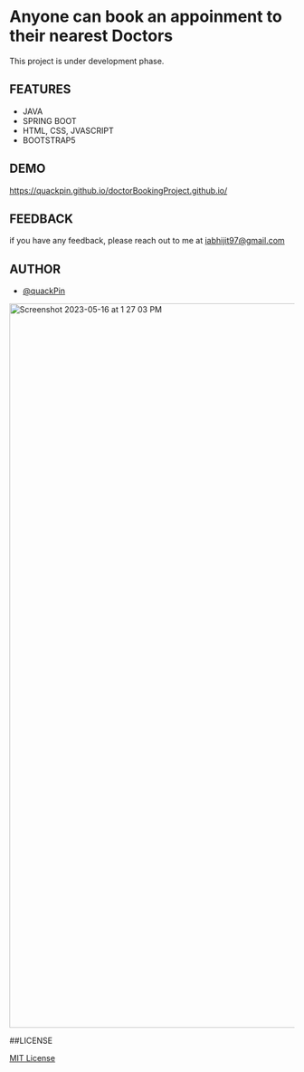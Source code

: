 # Anyone can book an appoinment to their nearest Doctors

This project is under development phase. 
## FEATURES
- JAVA
- SPRING BOOT
- HTML, CSS, JVASCRIPT
- BOOTSTRAP5

## DEMO

https://quackpin.github.io/doctorBookingProject.github.io/

## FEEDBACK
if you have any feedback, please reach out to me at iabhijit97@gmail.com

## AUTHOR

- [@quackPin](https://github.com/quackPin)


<img width="1280" alt="Screenshot 2023-05-16 at 1 27 03 PM" src="https://github.com/quackPin/doctorBookingProject.github.io/assets/110601898/3fc01fdb-a4db-4dd7-a113-97c75a352a6a">


##LICENSE

[MIT License](LICENSE)



